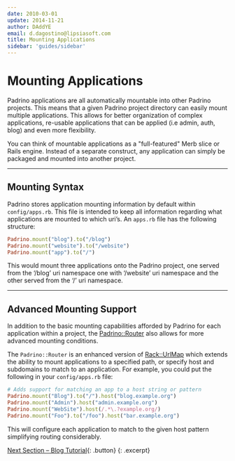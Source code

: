 ```yaml
---
date: 2010-03-01
update: 2014-11-21
author: DAddYE
email: d.dagostino@lipsiasoft.com
title: Mounting Applications
sidebar: 'guides/sidebar'
---
```


# Mounting Applications

Padrino applications are all automatically mountable into other Padrino projects. This means that a given Padrino project directory can easily mount multiple applications. This allows for better organization of complex applications, re-usable applications that can be applied (i.e admin, auth, blog) and even more flexibility.

You can think of mountable applications as a "full-featured" Merb slice or Rails engine. Instead of a separate construct, any application can simply be packaged and mounted into another project.

---

## Mounting Syntax

Padrino stores application mounting information by default within `config/apps.rb`. This file is intended to keep all information regarding what applications are mounted to which uri’s. An `apps.rb` file has the following structure:

~~~ ruby
Padrino.mount("blog").to("/blog")
Padrino.mount("website").to("/website")
Padrino.mount("app").to("/")
~~~

This would mount three applications onto the Padrino project, one served from the ‘/blog’ uri namespace one with ‘/website’ uri namespace and the other served from the ‘/’ uri namespace.

---

## Advanced Mounting Support

In addition to the basic mounting capabilities afforded by Padrino for each application within a project, the [Padrino::Router](http://github.com/padrino/padrino-framework/blob/master/padrino-core/lib/padrino-core/router.rb) also allows for more advanced mounting conditions.

The `Padrino::Router` is an enhanced version of [Rack::UrlMap](http://github.com/rack/rack/blob/master/lib/rack/urlmap.rb) which extends the ability to mount applications to a specified path, or specify host and subdomains to match to an application. For example, you could put the following in your `config/apps.rb` file:

~~~ ruby
# Adds support for matching an app to a host string or pattern
Padrino.mount("Blog").to("/").host("blog.example.org")
Padrino.mount("Admin").host("admin.example.org")
Padrino.mount("WebSite").host(/.*\.?example.org/)
Padrino.mount("Foo").to("/foo").host("bar.example.org")
~~~

This will configure each application to match to the given host pattern simplifying routing considerably.

[Next Section &ndash; Blog Tutorial](/guides/blog-tutorial){: .button}
{: .excerpt}
